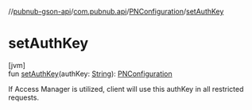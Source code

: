 //[pubnub-gson-api](../../../index.md)/[com.pubnub.api](../index.md)/[PNConfiguration](index.md)/[setAuthKey](set-auth-key.md)

# setAuthKey

[jvm]\
fun [setAuthKey](set-auth-key.md)(authKey: [String](https://kotlinlang.org/api/latest/jvm/stdlib/kotlin/-string/index.html)): [PNConfiguration](index.md)

If Access Manager is utilized, client will use this authKey in all restricted requests.
